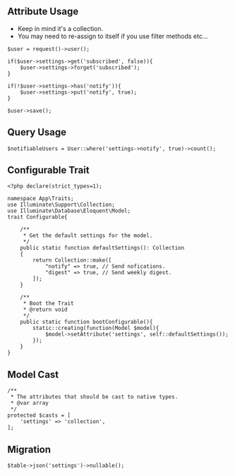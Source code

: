 ## Attribute Usage
- Keep in mind it's a collection.  
- You may need to re-assign to itself if you use filter methods etc...

```
$user = request()->user();

if($user->settings->get('subscribed', false)){
    $user->settings->forget('subscribed');
}

if(!$user->settings->has('notify')){
    $user->settings->put('notify', true);
}

$user->save();
```

## Query Usage
```
$notifiableUsers = User::where('settings->notify', true)->count();
```

## Configurable Trait
```
<?php declare(strict_types=1);

namespace App\Traits;
use Illuminate\Support\Collection;
use Illuminate\Database\Eloquent\Model;
trait Configurable{

    /**
     * Get the default settings for the model.
     */
    public static function defaultSettings(): Collection
    {
        return Collection::make([
            "notify" => true, // Send nofications.
            "digest" => true, // Send weekly digest.
        ]);
    }

    /**
     * Boot the Trait
     * @return void
     */
    public static function bootConfigurable(){
        static::creating(function(Model $model){
            $model->setAttribute('settings', self::defaultSettings());
        });
    }
}
```

## Model Cast
```
/**
 * The attributes that should be cast to native types.
 * @var array
 */
protected $casts = [
    'settings' => 'collection',
];
```

## Migration
```
$table->json('settings')->nullable();
```
